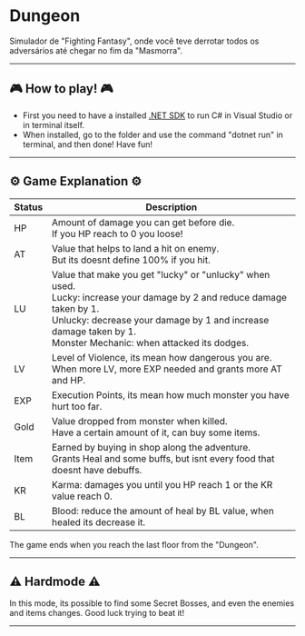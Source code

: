 # Dungeon
Simulador de "Fighting Fantasy", onde você teve derrotar todos os adversários até chegar no fim da "Masmorra".
___
## 🎮 How to play! 🎮
- First you need to have a installed [.NET SDK](https://dotnet.microsoft.com/download) to run C# in Visual Studio or in terminal itself.
- When installed, go to the folder and use the command "dotnet run" in terminal, and then done! Have fun!
___
## ⚙️ Game Explanation ⚙️
| Status |               Description                   |
|--------|------------------------------------------|
|   HP   | Amount of damage you can get before die.<br>If you HP reach to 0 you loose! |
|   AT   | Value that helps to land a hit on enemy.<br>But its doesnt define 100% if you hit. |
|   LU   | Value that make you get "lucky" or "unlucky" when used.<br>Lucky: increase your damage by 2 and reduce damage taken by 1.<br>Unlucky: decrease your damage by 1 and increase damage taken by 1.<br>Monster Mechanic: when attacked its dodges. |
|   LV   | Level of Violence, its mean how dangerous you are.<br>When more LV, more EXP needed and grants more AT and HP. |
|   EXP  | Execution Points, its mean how much monster you have hurt too far. |
|  Gold  | Value dropped from monster when killed.<br>Have a certain amount of it, can buy some items. |
|  Item  | Earned by buying in shop along the adventure.<br>Grants Heal and some buffs, but isnt every food that doesnt have debuffs. |
|   KR   | Karma: damages you until you HP reach 1 or the KR value reach 0.
|   BL   | Blood: reduce the amount of heal by BL value, when healed its decrease it. |

The game ends when you reach the last floor from the "Dungeon".
___
## ⚠️ Hardmode ⚠️
In this mode, its possible to find some Secret Bosses, and even the enemies and items changes. Good luck trying to beat it!
___
